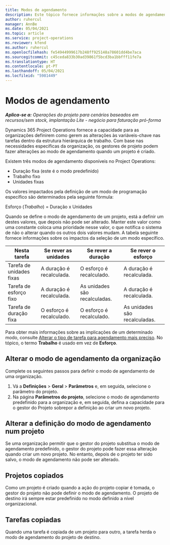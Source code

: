 ```yaml
---
title: Modos de agendamento
description: Este tópico fornece informações sobre a modos de agendamento.
author: ruhercul
manager: AnnBe
ms.date: 05/04/2021
ms.topic: article
ms.service: project-operations
ms.reviewer: kfend
ms.author: ruhercul
ms.openlocfilehash: fe54944999617b248ff925148a78601dd4be7aca
ms.sourcegitcommit: c45ceda833b30ad39861f5bcd3ba1bbfff11fe7a
ms.translationtype: HT
ms.contentlocale: pt-PT
ms.lasthandoff: 05/04/2021
ms.locfileid: "5981449"
---
```

# <a name="scheduling-modes"></a>Modos de agendamento

_**Aplica-se a:** Operações do projeto para cenários baseados em recursos/sem stock, implantação Lite - negócio para faturação pró-forma_


Dynamics 365 Project Operations fornece a capacidade para as organizações definirem como gerem as alterações às variáveis-chave nas tarefas dentro da estrutura hierárquica de trabalho. Com base nas necessidades específicas da organização, os gestores de projeto podem fazer alterações ao modo de agendamento quando um projeto é criado.

Existem três modos de agendamento disponíveis no Project Operations:

  - Duração fixa (este é o modo predefinido)
  - Trabalho fixo
  - Unidades fixas

Os valores impactados pela definição de um modo de programação específico são determinados pela seguinte fórmula:

  Esforço (*Trabalho*) = Duração x Unidades

Quando se define o modo de agendamento de um projeto, está a definir um destes valores, que depois não pode ser alterado. Manter este valor como uma constante coloca uma prioridade nesse valor, o que notifica o sistema de não o alterar quando os outros dois valores mudam. A tabela seguinte fornece informações sobre os impactos da seleção de um modo específico.

| **Nesta tarefa**             | **Se rever as unidades**   | **Se rever a duração** | **Se rever o esforço**  |
|----------------------|---------------------------|----------------------------|---------------------------|
| Tarefa de unidades fixas     | A duração é recalculada. | O esforço é recalculado.    | A duração é recalculada. |
| Tarefa de esforço fixo    | A duração é recalculada. | As unidades são recalculadas.    | A duração é recalculada. |
| Tarefa de duração fixa  | O esforço é recalculado.   | O esforço é recalculado.    | As unidades são recalculadas.   |

Para obter mais informações sobre as implicações de um determinado modo, consulte [Alterar o tipo de tarefa para agendamento mais preciso](https://support.microsoft.com/en-us/office/change-the-task-type-for-more-accurate-scheduling-b0b969ad-45bc-4e9e-8967-435587548a72). No tópico, o termo **Trabalho** é usado em vez de **Esforço**.

## <a name="change-the-organizations-scheduling-mode"></a>Alterar o modo de agendamento da organização

Complete os seguintes passos para definir o modo de agendamento de uma organização.

1. Vá a **Definições** \> **Geral** \> **Parâmetros** e, em seguida, selecione o parâmetro do projeto. 
2. Na página **Parâmetros do projeto**, selecione o modo de agendamento predefinido para a organização e, em seguida, defina a capacidade para o gestor do Projeto sobrepor a definição ao criar um novo projeto.

## <a name="change-the-scheduling-mode-setting-on-a-project"></a>Alterar a definição do modo de agendamento num projeto

Se uma organização permitir que o gestor do projeto substitua o modo de agendamento predefinido, o gestor do projeto pode fazer essa alteração quando criar um novo projeto. No entanto, depois de o projeto ter sido salvo, o modo de agendamento não pode ser alterado.

## <a name="copied-projects"></a>Projetos copiados

Como um projeto é criado quando a ação do projeto copiar é tomada, o gestor do projeto não pode definir o modo de agendamento. O projeto de destino irá sempre estar predefinido no modo definido a nível organizacional.

## <a name="copied-tasks"></a>Tarefas copiadas

Quando uma tarefa é copiada de um projeto para outro, a tarefa herda o modo de agendamento do projeto de destino.
